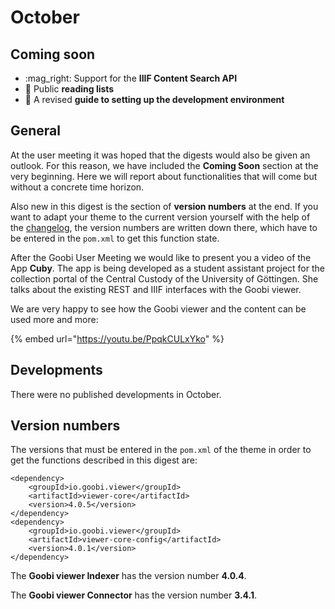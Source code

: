# October

## Coming soon

* :mag\_right: Support for the **IIIF Content Search API**&#x20;
* :bookmark: Public **reading lists**
* :pencil: A revised **guide to setting up the development environment**

## General

At the user meeting it was hoped that the digests would also be given an outlook. For this reason, we have included the **Coming Soon** section at the very beginning. Here we will report about functionalities that will come but without a concrete time horizon.&#x20;

Also new in this digest is the section of **version numbers** at the end. If you want to adapt your theme to the current version yourself with the help of the [changelog](https://docs.intranda.com/goobi-viewer-de/8/8.2), the version numbers are written down there, which have to be entered in the `pom.xml` to get this function state.&#x20;

After the Goobi User Meeting we would like to present you a video of the App **Cuby**. The app is being developed as a student assistant project for the collection portal of the Central Custody of the University of Göttingen. She talks about the existing REST and IIIF interfaces with the Goobi viewer.&#x20;

We are very happy to see how the Goobi viewer and the content can be used more and more:

{% embed url="https://youtu.be/PpqkCULxYko" %}

## Developments

There were no published developments in October.

## Version numbers

The versions that must be entered in the `pom.xml` of the theme in order to get the functions described in this digest are:

```markup
<dependency>
    <groupId>io.goobi.viewer</groupId>
    <artifactId>viewer-core</artifactId>
    <version>4.0.5</version>
</dependency>
<dependency>
    <groupId>io.goobi.viewer</groupId>
    <artifactId>viewer-core-config</artifactId>
    <version>4.0.1</version>
</dependency>
```

The **Goobi viewer Indexer** has the version number **4.0.4**.&#x20;

The **Goobi viewer Connector** has the version number **3.4.1**.

